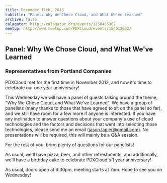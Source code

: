 ```yaml
---
title: December 11th, 2013
subtitle: "Panel: Why We Chose Cloud, and What We've Learned"
archive: false
calagator: http://calagator.org/events/1250465307
meetup: http://www.meetup.com/PDXCloud/events/154612032/
---
```


## Panel: Why We Chose Cloud, and What We've Learned
### Representatives from Portland Companies

PDXCloud met for the first time in November 2012, and now it's time to celebrate our one year anniversary!

This Wednesday we will have a panel of guests talking around the theme, "Why We Chose Cloud, and What We've Learned". We have a group of panelists (many thanks to those that have agreed to sit on the panel so far), and we still have room for a few more if anyone is interested. If you have any inclination to answer questions about your company's use of cloud technologies and the factors and decisions that went into selecting those technologies, please send me an email (jason.lapier@gmail.com). No presentations will be required, this will mainly be a Q&A session.

For the rest of you, bring plenty of questions for our panelists!

As usual, we'll have pizza, beer, and other refreshments, and additionally, we'll have a birthday cake to celebrate PDXCloud's 1 year anniversary!

As usual, doors open at 6:30pm, meeting starts at 7pm. Hope to see you on Wednesday!
